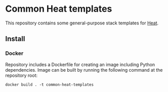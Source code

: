 # Common Heat templates

This repository contains some general-purpose stack templates for
[Heat](https://opendev.org/openstack/heat).

## Install

### Docker

Repository includes a Dockerfile for creating an image including Python dependencies. Image can be built by running the
following command at the repository root:

```
docker build . -t common-heat-templates
```
